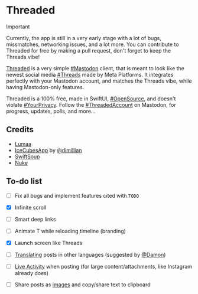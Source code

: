 # Threaded

> [!IMPORTANT]
> Currently, the app is still in a very early stage with a lot of bugs, missmatches, networking issues, and a lot more. You can contribute to Threaded for free by making a pull request, don't forget to keep the Threads vibe!

[Threaded](https://apps.lumaa.fr/app/threaded) is a very simple [#Mastodon](https://joinmastodon.org) client, that is meant to look like the newest social media [#Threads](https://threads.net/) made by Meta Platforms. It integrates perfectly with your Mastodon account, and matches the Threads vibe, while having Mastodon-only features.

Threaded is a 100% free, made in SwiftUI, [#OpenSource](https://github.com/lumaa-dev/ThreadedApp), and doesn't violate [#YourPrivacy](https://apps.lumaa.fr/legal/privacy). Follow the [#ThreadedAccount](https://mastodon.online/@Threaded) on Mastodon, for progress, updates, polls, and more...

## Credits

- [Lumaa](https://lumaa.fr/)
- [IceCubesApp](https://github.com/dimillian/IceCubesApp) by [@dimillian](https://github.com/dimillian)
- [SwiftSoup](https://github.com/scinfu/SwiftSoup)
- [Nuke](https://github.com/kean/Nuke)

## To-do list

- [ ] Fix all bugs and implement features cited with `TODO`

- [x] Infinite scroll

- [ ] Smart deep links

- [ ] Animate T while reloading timeline (branding)

- [x] Launch screen like Threads

- [ ] [Translating](https://www.deepl.com/en/pro-api) posts in other languages (suggested by [@Damon](https://mozilla.social/@Damon))

- [ ] [Live Activity](https://github.com/lumaa-dev/Too-Much-Code/blob/main/TMC-Widget/TMC_LAProgress.swift) when posting (for large content/attachments, like Instagram already does)

- [ ] Share posts as [images](https://developer.apple.com/documentation/swiftui/imagerenderer) and copy/share text to clipboard
